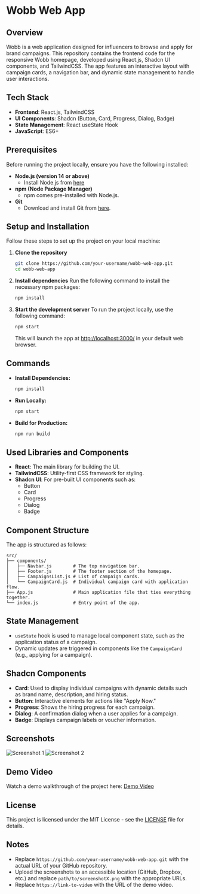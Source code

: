 # Wobb Web App

## Overview
Wobb is a web application designed for influencers to browse and apply for brand campaigns. This repository contains the frontend code for the responsive Wobb homepage, developed using React.js, Shadcn UI components, and TailwindCSS. The app features an interactive layout with campaign cards, a navigation bar, and dynamic state management to handle user interactions.

## Tech Stack
- **Frontend**: React.js, TailwindCSS
- **UI Components**: Shadcn (Button, Card, Progress, Dialog, Badge)
- **State Management**: React useState Hook
- **JavaScript**: ES6+

## Prerequisites
Before running the project locally, ensure you have the following installed:
- **Node.js (version 14 or above)**
  - Install Node.js from [here](https://nodejs.org/)
- **npm (Node Package Manager)**
  - npm comes pre-installed with Node.js.
- **Git**
  - Download and install Git from [here](https://git-scm.com/).

## Setup and Installation
Follow these steps to set up the project on your local machine:

1. **Clone the repository**
   ```bash
   git clone https://github.com/your-username/wobb-web-app.git
   cd wobb-web-app
   ```

2. **Install dependencies**
   Run the following command to install the necessary npm packages:
   ```bash
   npm install
   ```

3. **Start the development server**
   To run the project locally, use the following command:
   ```bash
   npm start
   ```
   This will launch the app at [http://localhost:3000/](http://localhost:3000/) in your default web browser.

## Commands
- **Install Dependencies:**
  ```bash
  npm install
  ```

- **Run Locally:**
  ```bash
  npm start
  ```

- **Build for Production:**
  ```bash
  npm run build
  ```

## Used Libraries and Components
- **React**: The main library for building the UI.
- **TailwindCSS**: Utility-first CSS framework for styling.
- **Shadcn UI**: For pre-built UI components such as:
  - Button
  - Card
  - Progress
  - Dialog
  - Badge

## Component Structure
The app is structured as follows:
```
src/
├── components/
│   ├── Navbar.js        # The top navigation bar.
│   ├── Footer.js        # The footer section of the homepage.
│   ├── CampaignsList.js # List of campaign cards.
│   └── CampaignCard.js  # Individual campaign card with application flow.
├── App.js               # Main application file that ties everything together.
└── index.js             # Entry point of the app.
```

## State Management
- `useState` hook is used to manage local component state, such as the application status of a campaign.
- Dynamic updates are triggered in components like the `CampaignCard` (e.g., applying for a campaign).

## Shadcn Components
- **Card**: Used to display individual campaigns with dynamic details such as brand name, description, and hiring status.
- **Button**: Interactive elements for actions like "Apply Now."
- **Progress**: Shows the hiring progress for each campaign.
- **Dialog**: A confirmation dialog when a user applies for a campaign.
- **Badge**: Displays campaign labels or voucher information.

## Screenshots
![Screenshot 1](path/to/screenshot1.png)
![Screenshot 2](path/to/screenshot2.png)

## Demo Video
Watch a demo walkthrough of the project here: [Demo Video](https://link-to-video)

## License
This project is licensed under the MIT License - see the [LICENSE](LICENSE) file for details.

## Notes
- Replace `https://github.com/your-username/wobb-web-app.git` with the actual URL of your GitHub repository.
- Upload the screenshots to an accessible location (GitHub, Dropbox, etc.) and replace `path/to/screenshotX.png` with the appropriate URLs.
- Replace `https://link-to-video` with the URL of the demo video.
